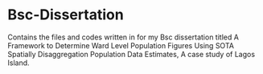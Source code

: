 # Bsc-Dissertation
Contains the files and codes written in for my Bsc dissertation titled A Framework to Determine Ward Level Population Figures Using SOTA Spatially Disaggregation Population Data Estimates, A case study of Lagos Island. 
